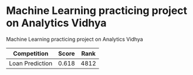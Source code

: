 # Machine Learning practicing project on Analytics Vidhya

Machine Learning practicing project on Analytics Vidhya

|   Competition   | Score | Rank |
| :-------------: | :---: | :--: |
| Loan Prediction | 0.618 | 4812 |
